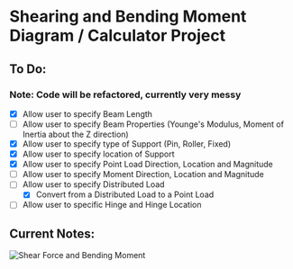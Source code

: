 # Shearing and Bending Moment Diagram / Calculator Project

## To Do:

### Note: Code will be refactored, currently very messy

- [x] Allow user to specify Beam Length
- [ ] Allow user to specify Beam Properties (Younge's Modulus, Moment of Inertia about the Z direction)
- [x] Allow user to specify type of Support (Pin, Roller, Fixed)
- [x] Allow user to specify location of Support
- [x] Allow user to specify Point Load Direction, Location and Magnitude
- [ ] Allow user to specify Moment Direction, Location and Magnitude
- [ ] Allow user to specify Distributed Load
  - [x] Convert from a Distributed Load to a Point Load
- [ ] Allow user to specific Hinge and Hinge Location

## Current Notes:

![Shear Force and Bending Moment](https://user-images.githubusercontent.com/58377971/86815583-ce57d200-c050-11ea-96a1-22051114f82d.png)
